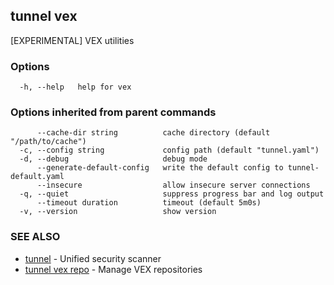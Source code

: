 ## tunnel vex

[EXPERIMENTAL] VEX utilities

### Options

```
  -h, --help   help for vex
```

### Options inherited from parent commands

```
      --cache-dir string          cache directory (default "/path/to/cache")
  -c, --config string             config path (default "tunnel.yaml")
  -d, --debug                     debug mode
      --generate-default-config   write the default config to tunnel-default.yaml
      --insecure                  allow insecure server connections
  -q, --quiet                     suppress progress bar and log output
      --timeout duration          timeout (default 5m0s)
  -v, --version                   show version
```

### SEE ALSO

* [tunnel](tunnel.md)	 - Unified security scanner
* [tunnel vex repo](tunnel_vex_repo.md)	 - Manage VEX repositories

